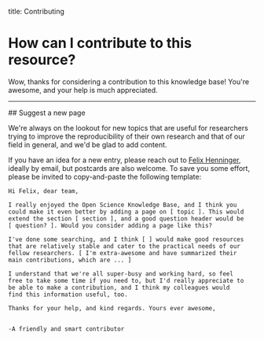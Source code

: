 title: Contributing

# How can I contribute to this resource?

Wow, thanks for considering a contribution to this knowledge base! You're awesome, and your help is much appreciated.

----

## Suggest a new page

We're always on the lookout for new topics that are useful for researchers trying to improve the reproducibility of their own research and that of our field in general, and we'd be glad to add content.

If you have an idea for a new entry, please reach out to [Felix Henninger](http://felixhenninger.com), ideally by email, but postcards are also welcome. To save you some effort, please be invited to copy-and-paste the following template:

    Hi Felix, dear team,

    I really enjoyed the Open Science Knowledge Base, and I think you
    could make it even better by adding a page on [ topic ]. This would
    extend the section [ section ], and a good question header would be
    [ question? ]. Would you consider adding a page like this?

    I've done some searching, and I think [ ] would make good resources
    that are relatively stable and cater to the practical needs of our
    fellow researchers. [ I'm extra-awesome and have summarized their
    main contributions, which are ... ]

    I understand that we're all super-busy and working hard, so feel
    free to take some time if you need to, but I'd really appreciate to
    be able to make a contribution, and I think my colleagues would
    find this information useful, too.

    Thanks for your help, and kind regards. Yours ever awesome,


    -A friendly and smart contributor
